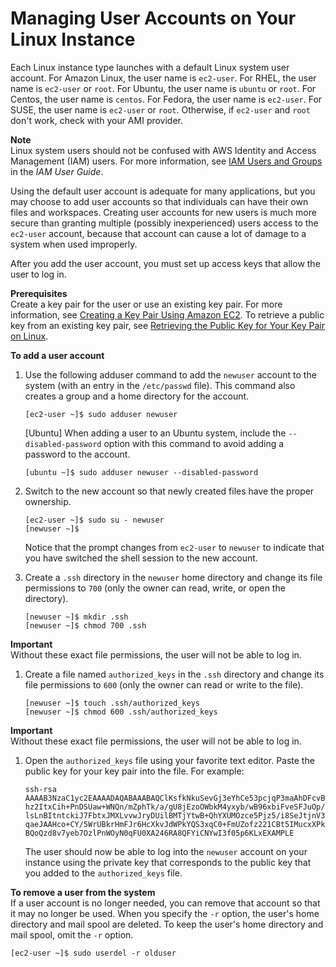 # Managing User Accounts on Your Linux Instance<a name="managing-users"></a>

Each Linux instance type launches with a default Linux system user account\. For Amazon Linux, the user name is `ec2-user`\. For RHEL, the user name is `ec2-user` or `root`\. For Ubuntu, the user name is `ubuntu` or `root`\. For Centos, the user name is `centos`\. For Fedora, the user name is `ec2-user`\. For SUSE, the user name is `ec2-user` or `root`\. Otherwise, if `ec2-user` and `root` don't work, check with your AMI provider\.

**Note**  
Linux system users should not be confused with AWS Identity and Access Management \(IAM\) users\. For more information, see [IAM Users and Groups](http://docs.aws.amazon.com/IAM/latest/UserGuide/Using_WorkingWithGroupsAndUsers.html) in the *IAM User Guide*\.

Using the default user account is adequate for many applications, but you may choose to add user accounts so that individuals can have their own files and workspaces\. Creating user accounts for new users is much more secure than granting multiple \(possibly inexperienced\) users access to the `ec2-user` account, because that account can cause a lot of damage to a system when used improperly\.

After you add the user account, you must set up access keys that allow the user to log in\.

**Prerequisites**  
Create a key pair for the user or use an existing key pair\. For more information, see [Creating a Key Pair Using Amazon EC2](ec2-key-pairs.md#having-ec2-create-your-key-pair)\. To retrieve a public key from an existing key pair, see [Retrieving the Public Key for Your Key Pair on Linux](ec2-key-pairs.md#retrieving-the-public-key)\.

**To add a user account**

1. Use the following adduser command to add the `newuser` account to the system \(with an entry in the `/etc/passwd` file\)\. This command also creates a group and a home directory for the account\.

   ```
   [ec2-user ~]$ sudo adduser newuser
   ```

   \[Ubuntu\] When adding a user to an Ubuntu system, include the `--disabled-password` option with this command to avoid adding a password to the account\.

   ```
   [ubuntu ~]$ sudo adduser newuser --disabled-password
   ```

1. Switch to the new account so that newly created files have the proper ownership\.

   ```
   [ec2-user ~]$ sudo su - newuser
   [newuser ~]$
   ```

   Notice that the prompt changes from `ec2-user` to `newuser` to indicate that you have switched the shell session to the new account\.

1. Create a `.ssh` directory in the `newuser` home directory and change its file permissions to `700` \(only the owner can read, write, or open the directory\)\.

   ```
   [newuser ~]$ mkdir .ssh
   [newuser ~]$ chmod 700 .ssh
   ```
**Important**  
Without these exact file permissions, the user will not be able to log in\.

1. Create a file named `authorized_keys` in the `.ssh` directory and change its file permissions to `600` \(only the owner can read or write to the file\)\.

   ```
   [newuser ~]$ touch .ssh/authorized_keys
   [newuser ~]$ chmod 600 .ssh/authorized_keys
   ```
**Important**  
Without these exact file permissions, the user will not be able to log in\.

1. Open the `authorized_keys` file using your favorite text editor\. Paste the public key for your key pair into the file\. For example:

   ```
   ssh-rsa AAAAB3NzaC1yc2EAAAADAQABAAABAQClKsfkNkuSevGj3eYhCe53pcjqP3maAhDFcvBS7O6V
   hz2ItxCih+PnDSUaw+WNQn/mZphTk/a/gU8jEzoOWbkM4yxyb/wB96xbiFveSFJuOp/d6RJhJOI0iBXr
   lsLnBItntckiJ7FbtxJMXLvvwJryDUilBMTjYtwB+QhYXUMOzce5Pjz5/i8SeJtjnV3iAoG/cQk+0FzZ
   qaeJAAHco+CY/5WrUBkrHmFJr6HcXkvJdWPkYQS3xqC0+FmUZofz221CBt5IMucxXPkX4rWi+z7wB3Rb
   BQoQzd8v7yeb7OzlPnWOyN0qFU0XA246RA8QFYiCNYwI3f05p6KLxEXAMPLE
   ```

   The user should now be able to log into the `newuser` account on your instance using the private key that corresponds to the public key that you added to the `authorized_keys` file\.

**To remove a user from the system**  
If a user account is no longer needed, you can remove that account so that it may no longer be used\. When you specify the `-r` option, the user's home directory and mail spool are deleted\. To keep the user's home directory and mail spool, omit the `-r` option\.

```
[ec2-user ~]$ sudo userdel -r olduser
```